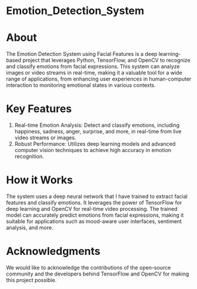 # Emotion_Detection_System

# About
The Emotion Detection System using Facial Features is a deep learning-based project that leverages Python, TensorFlow, and OpenCV to recognize and classify emotions from facial expressions. This system can analyze images or video streams in real-time, making it a valuable tool for a wide range of applications, from enhancing user experiences in human-computer interaction to monitoring emotional states in various contexts.

# Key Features
1. Real-time Emotion Analysis:
Detect and classify emotions, including happiness, sadness, anger, surprise, and more, in real-time from live video streams or images.
2. Robust Performance:
Utilizes deep learning models and advanced computer vision techniques to achieve high accuracy in emotion recognition.

# How it Works
The system uses a deep neural network that I have trained to extract facial features and classify emotions. It leverages the power of TensorFlow for deep learning and OpenCV for real-time video processing. The trained model can accurately predict emotions from facial expressions, making it suitable for applications such as mood-aware user interfaces, sentiment analysis, and more.

# Acknowledgments
We would like to acknowledge the contributions of the open-source community and the developers behind TensorFlow and OpenCV for making this project possible.
